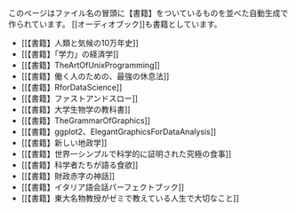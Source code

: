このページはファイル名の冒頭に【書籍】をついているものを並べた自動生成で作られています。
[[オーディオブック]]も書籍としています。

- [[【書籍】人類と気候の10万年史]]
- [[【書籍】「学力」の経済学]]
- [[【書籍】TheArtOfUnixProgramming]]
- [[【書籍】働く人のための、最強の休息法]]
- [[【書籍】RforDataScience]]
- [[【書籍】ファストアンドスロー]]
- [[【書籍】大学生物学の教科書]]
- [[【書籍】TheGrammarOfGraphics]]
- [[【書籍】ggplot2、ElegantGraphicsForDataAnalysis]]
- [[【書籍】新しい地政学]]
- [[【書籍】世界一シンプルで科学的に証明された究極の食事]]
- [[【書籍】科学者たちが語る食欲]]
- [[【書籍】財政赤字の神話]]
- [[【書籍】イタリア語会話パーフェクトブック]]
- [[【書籍】東大名物教授がゼミで教えている人生で大切なこと]]
